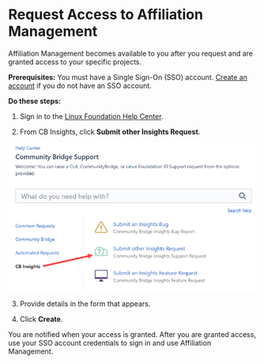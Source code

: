 # Request Access to Affiliation Management

Affiliation Management becomes available to you after you request and are granted access to your specific projects.

**Prerequisites:**  You must have a Single Sign-On \(SSO\) account. [Create an account](../../../sso/create-an-account.md) if you do not have an SSO account.

**Do these steps:**

1. Sign in to the [Linux Foundation Help Center](https://jira.linuxfoundation.org/servicedesk/customer/portal/4).

2. From CB Insights, click **Submit other Insights Request**.

![Community Bridge Support](../../../.gitbook/assets/submit-insights-request.png)

3. Provide details in the form that appears.

4. Click **Create**.

You are notified when your access is granted. After you are granted access, use your SSO account credentials to sign in and use Affiliation Management.

